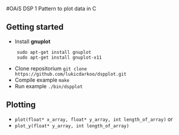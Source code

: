 #OAiS DSP 1
Pattern to plot data in C

## Getting started
- Install **gnuplot**
```
	sudo apt-get install gnuplot
	sudo apt-get install gnuplot-x11
```
- Clone repositorium `git clone https://github.com/lukicdarkoo/dspplot.git`
- Compile example `make`
- Run example `./bin/dspplot`

## Plotting
- `plot(float* x_array, float* y_array, int length_of_array)` or 
- `plot_y(float* y_array, int length_of_array)`
